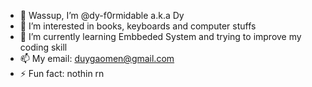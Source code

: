 - 👋 Wassup, I’m @dy-f0rmidable  a.k.a  Dy
- 👀 I’m interested in books, keyboards and computer stuffs
- 🌱 I’m currently learning Embbeded System and trying to improve my coding skill
- 📫 My email: duygaomen@gmail.com
- ⚡ Fun fact: nothin rn 

<!---
dy-f0rmidable/dy-f0rmidable is a ✨ special ✨ repository because its `README.md` (this file) appears on your GitHub profile.
You can click the Preview link to take a look at your changes.
--->
